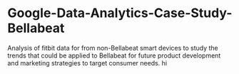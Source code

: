 # Google-Data-Analytics-Case-Study-Bellabeat
Analysis of fitbit data for from non-Bellabeat smart devices to study the trends that could be applied to Bellabeat for future product development and marketing strategies to target consumer needs.
hi
